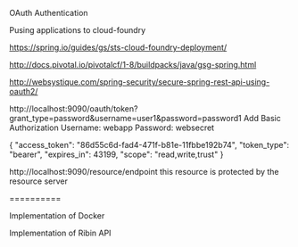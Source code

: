 
OAuth Authentication



Pusing applications to cloud-foundry

https://spring.io/guides/gs/sts-cloud-foundry-deployment/


http://docs.pivotal.io/pivotalcf/1-8/buildpacks/java/gsg-spring.html





http://websystique.com/spring-security/secure-spring-rest-api-using-oauth2/


http://localhost:9090/oauth/token?grant_type=password&username=user1&password=password1
Add Basic Authorization
	Username: webapp
	Password: websecret

{
    "access_token": "86d55c6d-fad4-471f-b81e-11fbbe192b74",
    "token_type": "bearer",
    "expires_in": 43199,
    "scope": "read,write,trust"
}

	

http://localhost:9090/resource/endpoint
	this resource is protected by the resource server


	
==========

Implementation of Docker


Implementation of Ribin API


